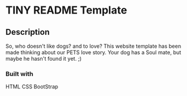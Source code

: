 # TINY README Template


## Description

So, who doesn't like dogs? and to love? This website template has been made thinking about our PETS love story. Your dog has a Soul mate, but maybe he hasn't found it yet. 
;)

### Built with

HTML
CSS
BootStrap
